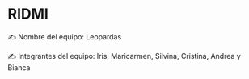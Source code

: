 # RIDMI

✍️ Nombre del equipo: Leopardas
                     
✍️ Integrantes del equipo: Iris, Maricarmen, Silvina, Cristina, Andrea y Bianca
   
